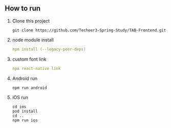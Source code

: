 ## How to run

1. Clone this project
    
    ```
    git clone https://github.com/Techeer3-Spring-Study/TAB-Frontend.git
    ```
    
2. node module install
    
    ```yaml
    npm install (--legacy-peer-deps)
    ```
    
3. custom font link
    
    ```yaml
    npx react-native link
    ```
    
4. Android run
    
    ```
    npm run android
    ```
    
5. iOS run
    
    ```
    cd ios
    pod install
    cd ..
    npm run ios
    ```